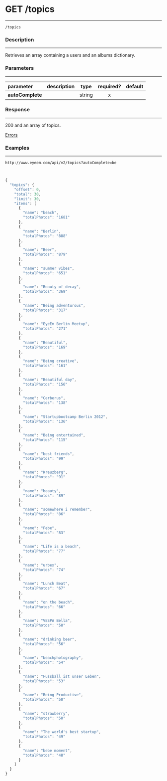 # GET /topics    
***
`/topics`

### Description
***
Retrieves an array containing a users and an albums dictionary.

### Parameters
***

|parameter| description| type |required? |default|
|:---------|:--------------|:----------:|:------------:|:------------:|
|**autoComplete**||string|x||


### Response
***


200 and an array of topics.

[Errors](../../resources/errors.md#files)
### Examples
***

`http://www.eyeem.com/api/v2/topics?autoComplete=be`


```javascript


{
  "topics": {
    "offset": 0,
    "total": 30,
    "limit": 30,
    "items": [
      {
        "name": "beach",
        "totalPhotos": "1681"
      },
      {
        "name": "Berlin",
        "totalPhotos": "888"
      },
      {
        "name": "Beer",
        "totalPhotos": "879"
      },
      {
        "name": "summer vibes",
        "totalPhotos": "651"
      },
      {
        "name": "Beauty of decay",
        "totalPhotos": "369"
      },
      {
        "name": "Being adventurous",
        "totalPhotos": "317"
      },
      {
        "name": "EyeEm Berlin Meetup",
        "totalPhotos": "271"
      },
      {
        "name": "Beautiful",
        "totalPhotos": "169"
      },
      {
        "name": "Being creative",
        "totalPhotos": "161"
      },
      {
        "name": "Beautiful day",
        "totalPhotos": "156"
      },
      {
        "name": "Cerberus",
        "totalPhotos": "138"
      },
      {
        "name": "Startupbootcamp Berlin 2012",
        "totalPhotos": "136"
      },
      {
        "name": "Being entertained",
        "totalPhotos": "115"
      },
      {
        "name": "best friends",
        "totalPhotos": "99"
      },
      {
        "name": "Kreuzberg",
        "totalPhotos": "91"
      },
      {
        "name": "beauty",
        "totalPhotos": "89"
      },
      {
        "name": "somewhere i remember",
        "totalPhotos": "86"
      },
      {
        "name": "Febe",
        "totalPhotos": "83"
      },
      {
        "name": "Life is a beach",
        "totalPhotos": "77"
      },
      {
        "name": "urbex",
        "totalPhotos": "74"
      },
      {
        "name": "Lunch Beat",
        "totalPhotos": "67"
      },
      {
        "name": "on the beach",
        "totalPhotos": "66"
      },
      {
        "name": "VESPA Bella",
        "totalPhotos": "58"
      },
      {
        "name": "drinking beer",
        "totalPhotos": "56"
      },
      {
        "name": "beachphotography",
        "totalPhotos": "54"
      },
      {
        "name": "Fussball ist unser Leben",
        "totalPhotos": "53"
      },
      {
        "name": "Being Productive",
        "totalPhotos": "50"
      },
      {
        "name": "strawberry",
        "totalPhotos": "50"
      },
      {
        "name": "The world's best startup",
        "totalPhotos": "49"
      },
      {
        "name": "bebe moment",
        "totalPhotos": "48"
      }
    ]
  }
}


```


